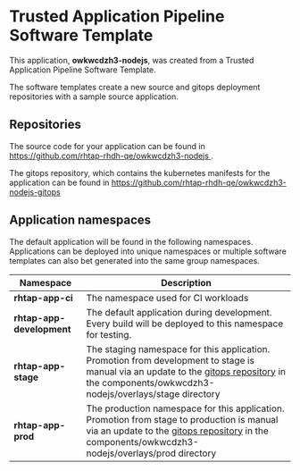 # Trusted Application Pipeline Software Template

This application, **owkwcdzh3-nodejs**, was created from a Trusted Application Pipeline Software Template.

The software templates create a new source and gitops deployment repositories with a sample source application. 

## Repositories

The source code for your application can be found in [https://github.com/rhtap-rhdh-qe/owkwcdzh3-nodejs ](https://github.com/rhtap-rhdh-qe/owkwcdzh3-nodejs ).
 
The gitops repository, which contains the kubernetes manifests for the application can be found in 
[https://github.com/rhtap-rhdh-qe/owkwcdzh3-nodejs-gitops ](https://github.com/rhtap-rhdh-qe/owkwcdzh3-nodejs-gitops ) 

## Application namespaces 

The default application will be found in the following namespaces. Applications can be deployed into unique namespaces or multiple software templates can also bet generated into the same group namespaces.  

|  Namespace   |  Description   |  
| -------- | -------- |
| **rhtap-app-ci** | The namespace used for CI workloads |
| **rhtap-app-development** | The default application during development. Every build will be deployed to this namespace for testing. |
| **rhtap-app-stage** | The staging namespace for this application. Promotion from development to stage is manual via an update to the [gitops repository](https://github.com/rhtap-rhdh-qe/owkwcdzh3-nodejs-gitops ) in the components/owkwcdzh3-nodejs/overlays/stage directory |
| **rhtap-app-prod** | The production namespace for this application. Promotion from stage to production is manual via an update to the [gitops repository](https://github.com/rhtap-rhdh-qe/owkwcdzh3-nodejs-gitops ) in the components/owkwcdzh3-nodejs/overlays/prod directory |